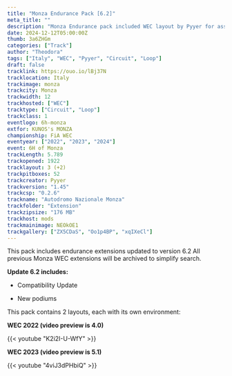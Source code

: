 ```yaml
---
title: "Monza Endurance Pack [6.2]"
meta_title: ""
description: "Monza Endurance pack included WEC layout by Pyyer for assetto corsa"
date: 2024-12-12T05:00:00Z
thumb: 3a6ZHGm
categories: ["Track"]
author: "Theodora"
tags: ["Italy", "WEC", "Pyyer", "Circuit", "Loop"]
draft: false
tracklink: https://ouo.io/lBj37N
tracklocation: Italy
trackimage: monza
trackcity: Monza
trackwidth: 12
trackhosted: ["WEC"]
tracktype: ["Circuit", "Loop"]
trackclass: 1
eventlogo: 6h-monza
extfor: KUNOS's MONZA
championship: FiA WEC
eventyear: ["2022", "2023", "2024"]
event: 6H of Monza
trackLength: 5.789
trackopened: 1922
tracklayout: 3 (+2)
trackpitboxes: 52
trackcreator: Pyyer
trackversion: "1.45"
trackcsp: "0.2.6"
trackname: "Autodromo Nazionale Monza"
trackfolder: "Extension"
trackzipsize: "176 MB"
trackhost: mods
trackmainimage: NEOkOE1
trackgallery: ["ZX5CDaS", "Oo1p4BP", "xqIXeCl"]
---
```


This pack includes endurance extensions updated to version 6.2
All previous Monza WEC extensions will be archived to simplify search.

**Update 6.2 includes:**

- Compatibility Update

- New podiums

This pack contains 2 layouts, each with its own environment:

**WEC 2022 (video preview is 4.0)**

{{< youtube "K2i2I-U-WfY" >}}

**WEC 2023 (video preview is 5.1)**

{{< youtube "4viJ3dPHbiQ" >}}